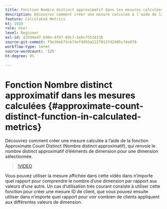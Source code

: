 ```yaml
---
title: Fonction Nombre distinct approximatif dans les mesures calculées
description: Découvrez comment créer une mesure calculée à l’aide de la fonction Approximate Count Distinct (Nombre distinct approximatif), qui renvoie le nombre distinct approximatif d’éléments de dimension pour une dimension sélectionnée.
feature: Calculated Metrics
kt: 1910
role: User
level: Beginner
exl-id: d3594ed7-b90e-4f97-89c7-3e6c75534136
source-git-commit: f9e39eb73cb73ef4993a12270137d2405cf4a978
workflow-type: tm+mt
source-wordcount: '125'
ht-degree: 0%

---
```


# Fonction Nombre distinct approximatif dans les mesures calculées {#approximate-count-distinct-function-in-calculated-metrics}

Découvrez comment créer une mesure calculée à l’aide de la fonction Approximate Count Distinct (Nombre distinct approximatif), qui renvoie le nombre distinct approximatif d’éléments de dimension pour une dimension sélectionnée.

>[!VIDEO](https://video.tv.adobe.com/v/23722/?quality=12&learn=on)

Vous pouvez utiliser la mesure affichée dans cette vidéo dans n’importe quel rapport pour comprendre le nombre d’une dimension par rapport aux valeurs d’une autre. Un cas d’utilisation très courant consiste à utiliser cette fonction pour créer une mesure ID de client, que vous pouvez ensuite utiliser dans n’importe quel rapport pour voir combien de clients appliquent aux différentes valeurs de dimension.

